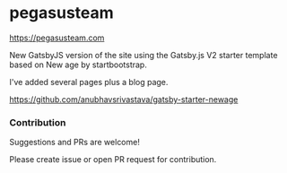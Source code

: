 # pegasusteam

https://pegasusteam.com

New GatsbyJS version of the site using the Gatsby.js V2 starter template based on New age by startbootstrap.

I've added several pages plus a blog page.

https://github.com/anubhavsrivastava/gatsby-starter-newage



### Contribution

Suggestions and PRs are welcome!

Please create issue or open PR request for contribution.

